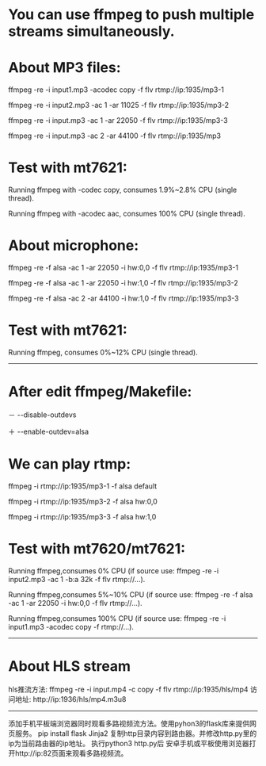 # You can use ffmpeg to push multiple streams simultaneously.

# About MP3 files:
ffmpeg -re -i input1.mp3 -acodec copy -f flv rtmp://ip:1935/mp3-1

ffmpeg -re -i input2.mp3 -ac 1 -ar 11025 -f flv rtmp://ip:1935/mp3-2

ffmpeg -re -i input.mp3 -ac 1 -ar 22050 -f flv rtmp://ip:1935/mp3-3

ffmpeg -re -i input.mp3 -ac 2 -ar 44100 -f flv rtmp://ip:1935/mp3

# Test with mt7621:
Running ffmpeg with -codec copy, consumes 1.9%~2.8% CPU (single thread).

Running ffmpeg with -acodec aac, consumes 100% CPU (single thread).


# About microphone:
ffmpeg -re -f alsa -ac 1 -ar 22050 -i hw:0,0 -f flv rtmp://ip:1935/mp3-1

ffmpeg -re -f alsa -ac 1 -ar 22050 -i hw:1,0 -f flv rtmp://ip:1935/mp3-2

ffmpeg -re -f alsa -ac 2 -ar 44100 -i hw:1,0 -f flv rtmp://ip:1935/mp3-3

# Test with mt7621:
Running ffmpeg, consumes 0%~12% CPU (single thread).

------------------------------------------------------------------------
# After edit ffmpeg/Makefile:
－	--disable-outdevs

＋	--enable-outdev=alsa

# We can play rtmp:
ffmpeg -i rtmp://ip:1935/mp3-1 -f alsa default

ffmpeg -i rtmp://ip:1935/mp3-2 -f alsa hw:0,0

ffmpeg -i rtmp://ip:1935/mp3-3 -f alsa hw:1,0

# Test with mt7620/mt7621:
Running ffmpeg,consumes     0% CPU (if source use: ffmpeg -re -i input2.mp3 -ac 1 -b:a 32k -f flv rtmp://...).

Running ffmpeg,consumes 5%~10% CPU (if source use: ffmpeg -re -f alsa -ac 1 -ar 22050 -i hw:0,0 -f flv rtmp://...).

Running ffmpeg,consumes   100% CPU (if source use: ffmpeg -re -i input1.mp3 -acodec copy -f rtmp://...).


--------------------------------------------------------------------------
# About HLS stream
hls推流方法:
ffmpeg -re -i input.mp4 -c copy -f flv rtmp://ip:1935/hls/mp4
访问地址:
http://ip:1936/hls/mp4.m3u8

---------------------------------------------------------------------------

添加手机平板端浏览器同时观看多路视频流方法。使用pyhon3的flask库来提供网页服务。
pip install flask Jinja2
复制http目录内容到路由器。并修改http.py里的ip为当前路由器的ip地址。
执行python3 http.py后
安卓手机或平板使用浏览器打开http://ip:82页面来观看多路视频流。





